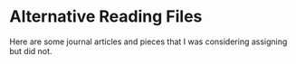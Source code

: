 # Alternative Reading Files

Here are some journal articles and pieces that I was considering assigning but did not.

